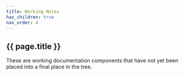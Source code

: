 ```yaml
---
title: Working Notes
has_children: true
nav_order: 4
---
```


## {{ page.title }}

These are working documentation components that 
have not yet been placed into a final place in the tree.
